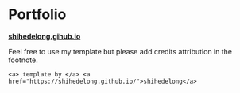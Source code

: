 # Portfolio

**[shihedelong.gihub.io](https://shihedelong.github.io)**

Feel free to use my template but please add credits attribution in the footnote.

`
<a> template by </a> <a href="https://shihedelong.github.io/">shihedelong</a>
`


